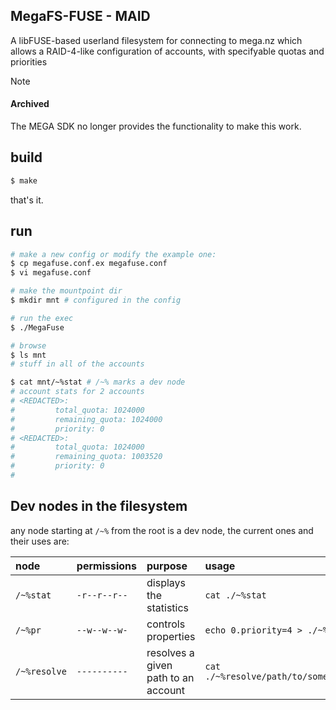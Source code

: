 ## MegaFS-FUSE - MAID

A libFUSE-based userland filesystem for connecting to mega.nz which
allows a RAID-4-like configuration of accounts, with specifyable quotas and priorities

> [!NOTE]
> #### Archived
> The MEGA SDK no longer provides the functionality to make this work.

## build
```sh
$ make
```

that's it.

## run
```sh
# make a new config or modify the example one:
$ cp megafuse.conf.ex megafuse.conf
$ vi megafuse.conf

# make the mountpoint dir
$ mkdir mnt # configured in the config

# run the exec
$ ./MegaFuse

# browse
$ ls mnt
# stuff in all of the accounts

$ cat mnt/~%stat # /~% marks a dev node
# account stats for 2 accounts
# <REDACTED>:
#         total_quota: 1024000
#         remaining_quota: 1024000
#         priority: 0
# <REDACTED>:
#         total_quota: 1024000
#         remaining_quota: 1003520
#         priority: 0
#
```

## Dev nodes in the filesystem
any node starting at `/~%` from the root is a dev node, the current ones and their uses are:

| node | permissions | purpose | usage |
| :------------- | :------------- | :------------- | :------------- |
| `/~%stat`       | `-r--r--r--`  | displays the statistics | `cat ./~%stat` |
| `/~%pr`        |  `--w--w--w-` | controls properties | `echo 0.priority=4 > ./~%pr` |
| `/~%resolve`   |  `----------` | resolves a given path to an account | `cat ./~%resolve/path/to/something` |
